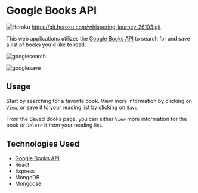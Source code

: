 # Google Books API
![Heroku](https://pyheroku-badge.herokuapp.com/?app=whispering-journey-26103&style=plastic)
https://git.heroku.com/whispering-journey-26103.git

This web applications utilizes the [Google Books API](https://developers.google.com/books) to search for and save a list of books you'd like to read.

![googlesearch](https://user-images.githubusercontent.com/67127664/104139951-b86af700-537c-11eb-85d8-e827f56d090a.png)

![googlesave](https://user-images.githubusercontent.com/67127664/104139967-c91b6d00-537c-11eb-98b8-41d9822e4352.png)

## Usage
Start by searching for a favorite book. View more information by clicking on `View`, or save it to your reading list by clicking on `Save`.  

From the Saved Books page, you can either `View` more information for the book or `Delete` it from your reading list.

## Technologies Used
* [Google Books API](https://developers.google.com/books)
* React
* Express
* MongoDB
* Mongoose
